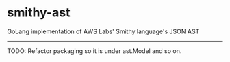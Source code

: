 # smithy-ast
GoLang implementation of AWS Labs' Smithy language's JSON AST

---

TODO: Refactor packaging so it is under ast.Model and so on.
